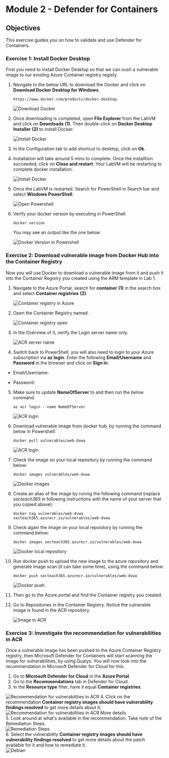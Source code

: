 # Module 2 - Defender for Containers

## Objectives
This exercise guides you on how to validate and use Defender for Containers.

### Exercise 1: Install Docker Desktop

First you need to install Docker Desktop so that we can oush a vulnerable image to our existing Azure Container registry registy.

1. Navigate to the below URL to download the Docker and click on **Download Docker Desktop for Windows**.

   ```
   https://www.docker.com/products/docker-desktop
   ```
    
   ![Download Docker](Images/download-docker.png)
    
2. Once downloading is completed, open **File Explorer** from the LabVM and click on **Downloads** **(1)**. Then double-click on **Docker Desktop Installer** **(2)** to install Docker.

   ![Install Docker](Images/install-docker.png)

3. In the Configuration tab to add shortcut to desktop, click on **Ok**.

4. Installation will take around 5 mins to complete. Once the installtion succeeded, click on **Close and restart**. Your LabVM will be restarting to complete docker installation.

   ![Install Docker](Images/docker-close-restart.png)

5. Once the LabVM is restarted. Search for PowerShell in Search bar and select **Windows PowerShell**.

   ![Open Powershell](Images/open-powershell.png)

6. Verify your docker version by executing in PowerShell 

   ```
   docker version
   ```

   You may see an output like the one below:

   ![Docker Version in Powershell](Images/docker-version.png)


### Exercise 2: Download vulnerable image from Docker Hub into the Container Registry

Now you will use Docker to download a vulnerable image from it and push it into the Container Registry you created using the ARM template in Lab 1.

1. Navigate to the Azure Portal, search for **container** **(1)** in the search box and select **Container registries** **(2)**.

   ![Container registry in Azure](Images/search-cr.png)

2. Open the Container Registry named **<inject key="Container registry" enableCopy="true"/>**.

   ![Container registry open](Images/select-cr.png)

3. In the Overview of it, verify the Login server name only. 

   ![ACR server name](Images/copy-crname.png)

4.	Switch back to PowerShell, you will also need to login to your Azure subscription via **az login**. Enter the following **Email/Username** and **Password** in the browser and click on **Sign in**:

   * Email/Username: **<inject key="AzureAdUserEmail" enableCopy="true"/>** 

   * Password: **<inject key="AzureAdUserPassword" enableCopy="true"/>**

5. Make sure to update **NameOfServer** to **<inject key="Container registry" enableCopy="true"/>** and then run the below command.
   
   ```
   az acr login --name NameOfServer
   ```
 
   ![ACR login](Images/acr-login.png)

6. Download vulnerable image from docker hub, by running the command below in Powershell:

   ```
   docker pull vulnerables/web-dvwa
   ```

   ![ACR login](Images/docker-pull.png)

7. Check the image on your local repository by running the command below:

   ```
   docker images vulnerables/web-dvwa
   ```

   ![Docker images](../Images/5dockerimages.png?raw=true)

8. Create an alias of the image by runnig the following command (replace *secteach365* in following instructions with the name of your server that you copied above): 

   ```
   docker tag vulnerables/web-dvwa secteach365.azurecr.io/vulnerables/web-dvwa
   ```

9. Check again the image on your local repository by running the command below: 

   ```
   docker images secteach365.azurecr.io/vulnerables/web-dvwa
   ```

   ![Docker local repository](Images/6dockerlocalrepo.png)


10. Run docker push to upload the new image to the azure repository and generate image scan (it can take some time), using the command below:

    ```
    docker push secteach365.azurecr.io/vulnerables/web-dvwa
    ```

    ![Docker push](Images/7dockerpush.png)

11. Then go to the Azure portal and find the Container registry you created.

12. Go to Repositories in the Container Registry. Notice the vulnerable image is found in the ACR repository.

    ![Image in ACR](Images/8imageinacr.png)

### Exercise 3: Investigate the recommendation for vulnerabilities in ACR

Once a vulnerable image has been pushed to the Azure Container Registry registry, then Microsoft Defender for Containers will start scanning the image for vulnerabilities, by using Qualys. You will now look into the recommendation in Microsoft Defender for Cloud for this. 
 
 1. Go to **Microsoft Defender for Cloud** in the **Azure Portal**.
 2. Go to the **Recommendations** tab in Defender for Cloud.
 3. In the **Resource type** filter, have it equal **Container registries**. <br />

 ![Recommendation for vulnerabilities in ACR](../Images/9recommendation.png?raw=true)
 4. Click on the recommendation **Container registry images should have vulnerability findings resolved** to get more details about it. <br />
 ![Recommendation for vulnerabilities in ACR More details](../Images/10recommendationmoreinfo.png?raw=true)
 <br />
 5. Look around at what's available in the recommendation. Take note of the Remediation Steps.
<br />
  ![Remediation Steps](../Images/remsteps.png?raw=true)
  <br />
 6. Select the vulnerability **Container registry images should have vulnerability findings resolved** to get more details about the patch available for it and how to remediate it.
 <br />
 ![Debian](../Images/11debian.png?raw=true)
 

